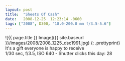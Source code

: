 ```yaml
---
layout: post
title:  "Sheets Of Cash"
date:   2008-12-25  12:23:14 -0600
tags: ["2008", D300, "18.0-200.0 mm f/3.5-5.6"]
---
```

![{{ page.title }} Image]({{ site.baseurl }}/images/2008/2008_1225_dsc1991.jpg)
{: .prettyprint}  
It's a gift everyone is happy to receive  
1/30 sec, f/3.5, ISO 640 - Shutter clicks this day: 28